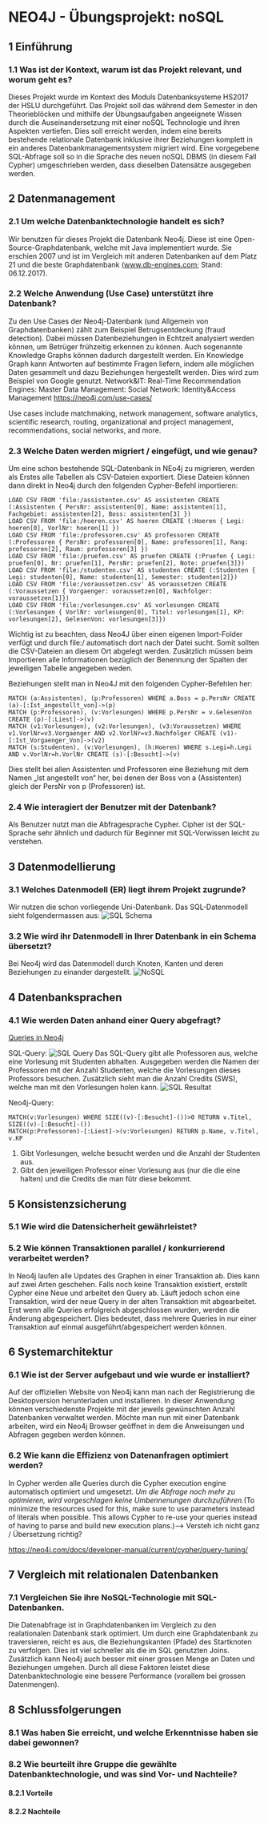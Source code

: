 # NEO4J - Übungsprojekt: noSQL
## 1	Einführung
### 1.1	Was ist der Kontext, warum ist das Projekt relevant, und worum geht es?
Dieses Projekt wurde im Kontext des Moduls Datenbanksysteme HS2017 der HSLU durchgeführt. Das Projekt soll das während dem Semester in den Theorieblöcken und mithilfe der Übungsaufgaben angeeignete Wissen durch die Auseinandersetzung mit einer noSQL Technologie und ihren Aspekten vertiefen. Dies soll erreicht werden, indem eine bereits bestehende relationale Datenbank inklusive ihrer Beziehungen komplett in ein anderes Datenbankmanagementsystem migriert wird. Eine vorgegebene SQL-Abfrage soll so in die Sprache des neuen noSQL DBMS (in diesem Fall Cypher) umgeschrieben werden, dass dieselben Datensätze ausgegeben werden.

## 2	Datenmanagement
### 2.1	Um welche Datenbanktechnologie handelt es sich?
Wir benutzen für dieses Projekt die Datenbank Neo4j. Diese ist eine Open-Source-Graphdatenbank, welche mit Java implementiert wurde. Sie erschien 2007 und ist im Vergleich mit anderen Datenbanken auf dem Platz 21 und die beste Graphdatenbank (www.db-engines.com; Stand: 06.12.2017).

### 2.2	Welche Anwendung (Use Case) unterstützt ihre Datenbank?
Zu den Use Cases der Neo4j-Datenbank (und Allgemein von Graphdatenbanken) zählt zum Beispiel Betrugsentdeckung (fraud detection). Dabei müssen Datenbeziehungen in Echtzeit analysiert werden können, um Betrüger frühzeitig erkennen zu können.
Auch sogenannte Knowledge Graphs können dadurch dargestellt werden. Ein Knowledge Graph kann Antworten auf bestimmte Fragen liefern, indem alle möglichen Daten gesammelt und dazu Beziehungen hergestellt werden. Dies wird zum Beispiel von Google genutzt.
Network&IT:
Real-Time Recommendation Engines:
Master Data Management:
Social Network:
Identity&Access Management
https://neo4j.com/use-cases/

Use cases include matchmaking, network management, software analytics, scientific research, routing, organizational and project management, recommendations, social networks, and more.

### 2.3	Welche Daten werden migriert / eingefügt, und wie genau?
Um eine schon bestehende SQL-Datenbank in NEo4j zu migrieren, werden als Erstes alle Tabellen als CSV-Dateien exportiert. Diese Dateien können dann direkt in Neo4j durch den folgenden Cypher-Befehl importieren:
```
LOAD CSV FROM 'file:/assistenten.csv' AS assistenten CREATE (:Assistenten { PersNr: assistenten[0], Name: assistenten[1], Fachgebiet: assistenten[2], Boss: assistenten[3] })
LOAD CSV FROM 'file:/hoeren.csv' AS hoeren CREATE (:Hoeren { Legi: hoeren[0], VorlNr: hoeren[1] })
LOAD CSV FROM 'file:/professoren.csv' AS professoren CREATE (:Professoren { PersNr: professoren[0], Name: professoren[1], Rang:
professoren[2], Raum: professoren[3] })
LOAD CSV FROM 'file:/pruefen.csv' AS pruefen CREATE (:Pruefen { Legi: pruefen[0], Nr: pruefen[1], PersNr: pruefen[2], Note: pruefen[3]})
LOAD CSV FROM 'file:/studenten.csv' AS studenten CREATE (:Studenten { Legi: studenten[0], Name: studenten[1], Semester: studenten[2]})
LOAD CSV FROM 'file:/voraussetzen.csv' AS voraussetzen CREATE (:Voraussetzen { Vorgaenger: voraussetzen[0], Nachfolger: voraussetzen[1]})
LOAD CSV FROM 'file:/vorlesungen.csv' AS vorlesungen CREATE (:Vorlesungen { VorlNr: vorlesungen[0], Titel: vorlesungen[1], KP: vorlesungen[2], GelesenVon: vorlesungen[3]})
```
Wichtig ist zu beachten, dass Neo4J über einen eigenen Import-Folder verfügt und durch file:/ automatisch dort nach der Datei sucht. Somit sollten die CSV-Dateien an diesem Ort abgelegt werden. Zusätzlich müssen beim Importieren alle Informationen bezüglich der Benennung der Spalten der jeweiligen Tabelle angegeben weden.

Beziehungen stellt man in Neo4J mit den folgenden Cypher-Befehlen her:
```
MATCH (a:Assistenten), (p:Professoren) WHERE a.Boss = p.PersNr CREATE (a)-[:Ist_angestellt_von]->(p)
MATCH (p:Professoren), (v:Vorlesungen) WHERE p.PersNr = v.GelesenVon CREATE (p)-[:Liest]->(v)
MATCH (v1:Vorlesungen), (v2:Vorlesungen), (v3:Voraussetzen) WHERE v1.VorlNr=v3.Vorgaenger AND v2.VorlNr=v3.Nachfolger CREATE (v1)-[:Ist_Vorgaenger_Von]->(v2)
MATCH (s:Studenten), (v:Vorlesungen), (h:Hoeren) WHERE s.Legi=h.Legi AND v.VorlNr=h.VorlNr CREATE (s)-[:Besucht]->(v)
```
Dies stellt bei allen Assistenten und Professoren eine Beziehung mit dem Namen „Ist angestellt von“ her, bei denen der Boss von a (Assistenten) gleich der PersNr von p (Professoren) ist.

### 2.4	Wie interagiert der Benutzer mit der Datenbank?
Als Benutzer nutzt man die Abfragesprache Cypher. Cipher ist der SQL-Sprache sehr ähnlich und dadurch für Beginner mit SQL-Vorwissen leicht zu verstehen.

## 3	Datenmodellierung
### 3.1	Welches Datenmodell (ER) liegt ihrem Projekt zugrunde?
Wir nutzen die schon vorliegende Uni-Datenbank. Das SQL-Datenmodell sieht folgendermassen aus:
![SQL Schema](./img/sql_schema.png)

### 3.2	Wie wird ihr Datenmodell in Ihrer Datenbank in ein Schema übersetzt?
Bei Neo4j wird das Datenmodell durch Knoten, Kanten und deren Beziehungen zu einander dargestellt.
![NoSQL](./img/NoSQLSchema.png)

## 4	Datenbanksprachen
### 4.1	Wie werden Daten anhand einer Query abgefragt?
[Queries in Neo4j](https://neo4j.com/developer/cypher-query-language/)

SQL-Query:
![SQL Query](./img/sql_query.PNG)
Das SQL-Query gibt alle Professoren aus, welche eine Vorlesung mit Studenten abhalten. Ausgegeben werden die Namen der Professoren mit der Anzahl Studenten, welche die Vorlesungen dieses Professors besuchen. Zusätzlich sieht man die Anzahl Credits (SWS), welche man mit den Vorlesungen holen kann.
![SQL Resultat](./img/sql_result.PNG)

Neo4j-Query:
```
MATCH(v:Vorlesungen) WHERE SIZE((v)-[:Besucht]-())>0 RETURN v.Titel, SIZE((v)-[:Besucht]-())
MATCH(p:Professoren)-[:Liest]->(v:Vorlesungen) RETURN p.Name, v.Titel, v.KP
```
1. Gibt Vorlesungen, welche besucht werden und die Anzahl der Studenten aus.
2. Gibt den jeweiligen Professor einer Vorlesung aus (nur die die eine halten) und die Credits die man fütr diese bekommt. 

## 5 Konsistenzsicherung
### 5.1	Wie wird die Datensicherheit gewährleistet?

### 5.2	Wie können Transaktionen parallel / konkurrierend verarbeitet werden?
In Neo4j laufen alle Updates des Graphen in einer Transaktion ab. Dies kann auf zwei Arten geschehen. Falls noch keine Transaktion existiert, erstellt Cypher eine Neue und arbeitet den Query ab. Läuft jedoch schon eine Transaktion, wird der neue Query in der alten Transaktion mit abgearbeitet. Erst wenn alle Queries erfolgreich abgeschlossen wurden, werden die Änderung abgespeichert. Dies bedeutet, dass mehrere Queries in nur einer Transaktion auf einmal ausgeführt/abgespeichert werden können.

## 6	Systemarchitektur
### 6.1	Wie ist der Server aufgebaut und wie wurde er installiert?
Auf der offiziellen Website von Neo4j kann man nach der Registrierung die Desktopversion herunterladen und installieren. In dieser Anwendung können verschiedenste Projekte mit der jeweils gewünschten Anzahl Datenbanken verwaltet werden. Möchte man nun mit einer Datenbank arbeiten, wird ein Neo4j Browser geöffnet in dem die Anweisungen und Abfragen gegeben werden können.

### 6.2	Wie kann die Effizienz von Datenanfragen optimiert werden?
In Cypher werden alle Queries durch die Cypher execution engine automatisch optimiert und umgesetzt.
*Um die Abfrage noch mehr zu optimieren, wird vorgeschlagen keine Umbennenungen durchzuführen.*(To minimize the resources used for this, make sure to use parameters instead of literals when possible. This allows Cypher to re-use your queries instead of having to parse and build new execution plans.)--> Versteh ich nicht ganz / Übersetzung richtig?

https://neo4j.com/docs/developer-manual/current/cypher/query-tuning/

## 7	Vergleich mit relationalen Datenbanken
### 7.1	Vergleichen Sie ihre NoSQL-Technologie mit SQL-Datenbanken.
Die Datenabfrage ist in Graphdatenbanken im Vergleich zu den realationalen Datenbank stark optimiert. Um durch eine Graphdatenbank zu traversieren, reicht es aus, die Beziehungskanten (Pfade) des Startknoten zu verfolgen. Dies ist viel schneller als die im SQL genutzten Joins. Zusätzlich kann Neo4j auch besser mit einer grossen Menge an Daten und Beziehungen umgehen. Durch all diese Faktoren leistet diese Datenbanktechnologie eine bessere Performance (vorallem bei grossen Datenmengen).

## 8	Schlussfolgerungen
### 8.1	Was haben Sie erreicht, und welche Erkenntnisse haben sie dabei gewonnen?

### 8.2	Wie beurteilt ihre Gruppe die gewählte Datenbanktechnologie, und was sind Vor- und Nachteile?

#### 8.2.1 Vorteile

#### 8.2.2 Nachteile
